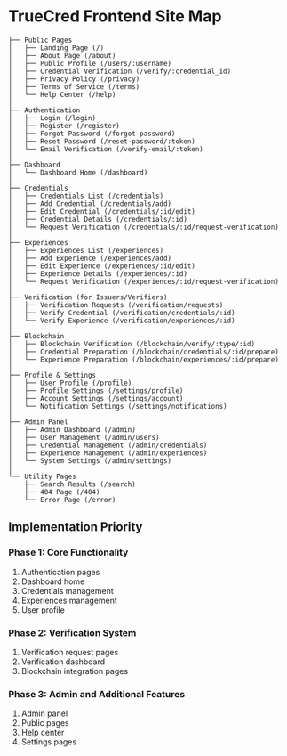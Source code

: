 # TrueCred Frontend Site Map

```
├── Public Pages
│   ├── Landing Page (/)
│   ├── About Page (/about)
│   ├── Public Profile (/users/:username)
│   ├── Credential Verification (/verify/:credential_id)
│   ├── Privacy Policy (/privacy)
│   ├── Terms of Service (/terms)
│   └── Help Center (/help)
│
├── Authentication
│   ├── Login (/login)
│   ├── Register (/register)
│   ├── Forgot Password (/forgot-password)
│   ├── Reset Password (/reset-password/:token)
│   └── Email Verification (/verify-email/:token)
│
├── Dashboard
│   └── Dashboard Home (/dashboard)
│
├── Credentials
│   ├── Credentials List (/credentials)
│   ├── Add Credential (/credentials/add)
│   ├── Edit Credential (/credentials/:id/edit)
│   ├── Credential Details (/credentials/:id)
│   └── Request Verification (/credentials/:id/request-verification)
│
├── Experiences
│   ├── Experiences List (/experiences)
│   ├── Add Experience (/experiences/add)
│   ├── Edit Experience (/experiences/:id/edit)
│   ├── Experience Details (/experiences/:id)
│   └── Request Verification (/experiences/:id/request-verification)
│
├── Verification (for Issuers/Verifiers)
│   ├── Verification Requests (/verification/requests)
│   ├── Verify Credential (/verification/credentials/:id)
│   └── Verify Experience (/verification/experiences/:id)
│
├── Blockchain
│   ├── Blockchain Verification (/blockchain/verify/:type/:id)
│   ├── Credential Preparation (/blockchain/credentials/:id/prepare)
│   └── Experience Preparation (/blockchain/experiences/:id/prepare)
│
├── Profile & Settings
│   ├── User Profile (/profile)
│   ├── Profile Settings (/settings/profile)
│   ├── Account Settings (/settings/account)
│   └── Notification Settings (/settings/notifications)
│
├── Admin Panel
│   ├── Admin Dashboard (/admin)
│   ├── User Management (/admin/users)
│   ├── Credential Management (/admin/credentials)
│   ├── Experience Management (/admin/experiences)
│   └── System Settings (/admin/settings)
│
└── Utility Pages
    ├── Search Results (/search)
    ├── 404 Page (/404)
    └── Error Page (/error)
```

## Implementation Priority

### Phase 1: Core Functionality

1. Authentication pages
2. Dashboard home
3. Credentials management
4. Experiences management
5. User profile

### Phase 2: Verification System

1. Verification request pages
2. Verification dashboard
3. Blockchain integration pages

### Phase 3: Admin and Additional Features

1. Admin panel
2. Public pages
3. Help center
4. Settings pages
